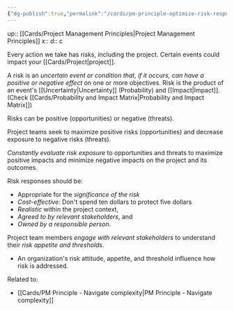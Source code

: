```yaml
---
{"dg-publish":true,"permalink":"/cards/pm-principle-optimize-risk-responses/"}
---
```


up:: [[Cards/Project Management Principles\|Project Management Principles]]
x:: 
d:: c

Every action we take has risks, including the project. Certain events could impact your [[Cards/Project\|project]].

A risk is an *uncertain event or condition that, if it occurs, can have a positive or negative effect* on one or more objectives. Risk is the product of an event's [[Uncertainty\|Uncertainty]] (Probability) and [[Impact\|Impact]]. (Check [[Cards/Probability and Impact Matrix\|Probability and Impact Matrix]])

Risks can be positive (opportunities) or negative (threats).

Project teams seek to maximize positive risks (opportunities) and decrease exposure to negative risks (threats).

*Constantly evaluate risk exposure* to opportunities and threats to maximize positive impacts and minimize negative impacts on the project and its outcomes.

Risk responses should be:
- ﻿﻿Appropriate for the *significance of the risk*
- ﻿﻿*Cost-effective*: Don't spend ten dollars to protect five dollars 
- ﻿*Realistic* within the project context,
- ﻿﻿*Agreed to by relevant stakeholders*, and
- ﻿﻿*Owned by a responsible person*.

Project team members *engage with relevant stakeholders* to understand their *risk appetite and thresholds.*
- An organization's risk attitude, appetite, and threshold influence how risk is addressed.

Related to:
- [[Cards/PM Principle - Navigate complexity\|PM Principle - Navigate complexity]] 

